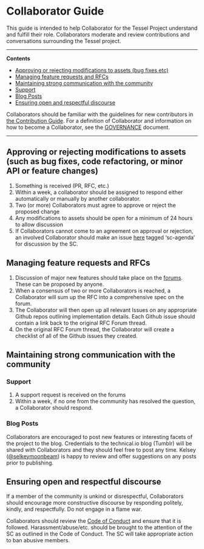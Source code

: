 # Collaborator Guide

This guide is intended to help Collaborator for the Tessel Project understand and fulfill their role. Collaborators moderate and review contributions and conversations surrounding the Tessel project.

---

**Contents**

* [Approving or rejecting modifications to assets (bug fixes etc)](#approving-or-rejecting-modifications-to-assets-such-as-bug-fixes-code-refactoring-or-minor-api-or-feature-changes)
* [Managing feature requests and RFCs](#managing-feature-requests-and-rfcs)
* [Maintaining strong communication with the community](#maintaining-strong-communication-with-the-community)
 * [Support](#support)
 * [Blog Posts](#blog-posts)
* [Ensuring open and respectful discourse](#ensuring-open-and-respectful-discourse)

Collaborators should be familiar with the guidelines for new contributors in [the Contribution Guide](CONTRIBUTING.md). For a definition of Collaborator and information on how to become a Collaborator, see the [GOVERNANCE](GOVERNANCE.md) document.

---

## Approving or rejecting modifications to assets (such as bug fixes, code refactoring, or minor API or feature changes)

1. Something is received (PR, RFC, etc.)
1. Within a week, a collaborator should be assigned to respond either automatically or manually by another collaborator.
1. Two (or more) Collaborators must agree to approve or reject the proposed change
1. Any modifications to assets should be open for a minimum of 24 hours to allow discussion
1. If Collaborators cannot come to an agreement on approval or rejection, an involved Collaborator should make an issue [here](https://github.com/technicalmachine/tessel-project/issues) tagged ‘sc-agenda’ for discussion by the SC.

## Managing feature requests and RFCs

1. Discussion of major new features should take place on the [forums](https://forums.tessel.io/c/contributing/rfc). These can be proposed by anyone.
1. When a consensus of two or more Collaborators is reached, a Collaborator will sum up the RFC into a comprehensive spec on the forum. 
1. The Collaborator will then open up all relevant Issues on any appropriate Github repos outlining implementation details. Each Github issue should contain a link back to the original RFC Forum thread.
1. On the original RFC Forum thread, the Collaborator will create a checklist of all of the Github issues they created.

## Maintaining strong communication with the community

### Support

1. A support request is received on the forums
1. Within a week, if no one from the community has resolved the question, a Collaborator should respond.

### Blog Posts

Collaborators are encouraged to post new features or interesting facets of the project to the blog. Credentials to the technical.io blog (Tumblr) will be shared with Collaborators and they should feel free to post any time. Kelsey ([@selkeymoonbeam](//twitter.com/selkeymoonbeam)) is happy to review and offer suggestions on any posts prior to publishing.

## Ensuring open and respectful discourse

If a member of the community is unkind or disrespectful, Collaborators should encourage more constructive discourse by responding politely, kindly, and respectfully. Do not engage in a flame war.

Collaborators should review the [Code of Conduct](LINK) and ensure that it is followed. Harassment/abuse/etc. should be brought to the attention of the SC as outlined in the Code of Conduct. The SC will take appropriate action to ban abusive members.
